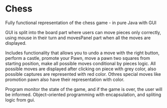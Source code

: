 # Chess
Fully functional representation of the chess game - in pure Java with GUI

GUI is split into the board part where users can move pieces only correctly, using mouse in their turn and movesPanel part when all the moves are displayed.

Includes functionality that allows you to undo a move with the right button, perform a castle, promote your Pawn, move a pawn two squares from starting position, make all possible moves conditional by pieces logic. All possible moves are displayed after clicking on piece with grey color, also possible captures are represented with red color. Othres special moves like promotion pawn also have their representation with color.

Program monitor the state of the game, and if the game is over, the user will be informed.
Object-oriented programming with encapsulation, and spliting logic from gui.
